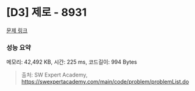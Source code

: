 # [D3] 제로 - 8931 

[문제 링크](https://swexpertacademy.com/main/code/problem/problemDetail.do?contestProbId=AW5jBWLq7jwDFATQ) 

### 성능 요약

메모리: 42,492 KB, 시간: 225 ms, 코드길이: 994 Bytes



> 출처: SW Expert Academy, https://swexpertacademy.com/main/code/problem/problemList.do